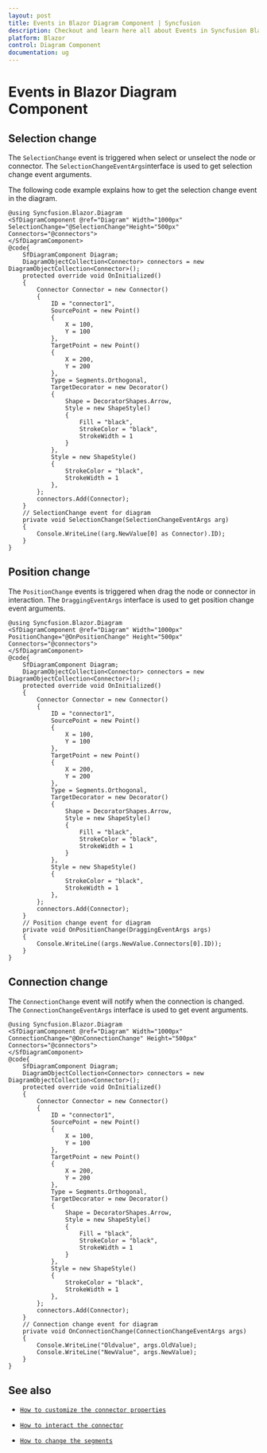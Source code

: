 ```yaml
---
layout: post
title: Events in Blazor Diagram Component | Syncfusion
description: Checkout and learn here all about Events in Syncfusion Blazor Diagram component and much more details.
platform: Blazor
control: Diagram Component
documentation: ug
---
```


# Events in Blazor Diagram Component

## Selection change

The `SelectionChange` event is triggered when select or unselect the node or connector. The `SelectionChangeEventArgs`interface is used to get selection change event arguments.

The following code example explains how to get the selection change event in the diagram.

```cshtml
@using Syncfusion.Blazor.Diagram
<SfDiagramComponent @ref="Diagram" Width="1000px" SelectionChange="@SelectionChange"Height="500px" Connectors="@connectors">
</SfDiagramComponent>
@code{
    SfDiagramComponent Diagram;
    DiagramObjectCollection<Connector> connectors = new DiagramObjectCollection<Connector>();
    protected override void OnInitialized()
    {
        Connector Connector = new Connector()
        {
            ID = "connector1",
            SourcePoint = new Point()
            {
                X = 100,
                Y = 100
            },
            TargetPoint = new Point()
            {
                X = 200,
                Y = 200
            },
            Type = Segments.Orthogonal,
            TargetDecorator = new Decorator()
            {
                Shape = DecoratorShapes.Arrow,
                Style = new ShapeStyle()
                {
                    Fill = "black",
                    StrokeColor = "black",
                    StrokeWidth = 1
                }
            },
            Style = new ShapeStyle()
            {
                StrokeColor = "black",
                StrokeWidth = 1
            },
        };
        connectors.Add(Connector);
    }
    // SelectionChange event for diagram
    private void SelectionChange(SelectionChangeEventArgs arg)
    {
        Console.WriteLine((arg.NewValue[0] as Connector).ID);
    }
}
```

## Position change

The `PositionChange` events is triggered when drag the node or connector in interaction. The `DraggingEventArgs` interface is used to get position change event arguments.

```cshtml
@using Syncfusion.Blazor.Diagram
<SfDiagramComponent @ref="Diagram" Width="1000px" PositionChange="@OnPositionChange" Height="500px" Connectors="@connectors">
</SfDiagramComponent>
@code{
    SfDiagramComponent Diagram;
    DiagramObjectCollection<Connector> connectors = new DiagramObjectCollection<Connector>();
    protected override void OnInitialized()
    {
        Connector Connector = new Connector()
        {
            ID = "connector1",
            SourcePoint = new Point()
            {
                X = 100,
                Y = 100
            },
            TargetPoint = new Point()
            {
                X = 200,
                Y = 200
            },
            Type = Segments.Orthogonal,
            TargetDecorator = new Decorator()
            {
                Shape = DecoratorShapes.Arrow,
                Style = new ShapeStyle()
                {
                    Fill = "black",
                    StrokeColor = "black",
                    StrokeWidth = 1
                }
            },
            Style = new ShapeStyle()
            {
                StrokeColor = "black",
                StrokeWidth = 1
            },
        };
        connectors.Add(Connector);
    }
    // Position change event for diagram
    private void OnPositionChange(DraggingEventArgs args)
    {
        Console.WriteLine((args.NewValue.Connectors[0].ID));
    }
}
```

## Connection change

The `ConnectionChange` event will notify when the connection is changed. The `ConnectionChangeEventArgs` interface is used to get event arguments.

```cshtml
@using Syncfusion.Blazor.Diagram
<SfDiagramComponent @ref="Diagram" Width="1000px" ConnectionChange="@OnConnectionChange" Height="500px" Connectors="@connectors">
</SfDiagramComponent>
@code{
    SfDiagramComponent Diagram;
    DiagramObjectCollection<Connector> connectors = new DiagramObjectCollection<Connector>();
    protected override void OnInitialized()
    {
        Connector Connector = new Connector()
        {
            ID = "connector1",
            SourcePoint = new Point()
            {
                X = 100,
                Y = 100
            },
            TargetPoint = new Point()
            {
                X = 200,
                Y = 200
            },
            Type = Segments.Orthogonal,
            TargetDecorator = new Decorator()
            {
                Shape = DecoratorShapes.Arrow,
                Style = new ShapeStyle()
                {
                    Fill = "black",
                    StrokeColor = "black",
                    StrokeWidth = 1
                }
            },
            Style = new ShapeStyle()
            {
                StrokeColor = "black",
                StrokeWidth = 1
            },
        };
        connectors.Add(Connector);
    }
    // Connection change event for diagram
    private void OnConnectionChange(ConnectionChangeEventArgs args)
    {
        Console.WriteLine("Oldvalue", args.OldValue);
        Console.WriteLine("NewValue", args.NewValue);
    }
}
```

## See also

* [`How to customize the connector properties`](./customization)

* [`How to interact the connector`](./interactions)

* [`How to change the segments`](./segments)